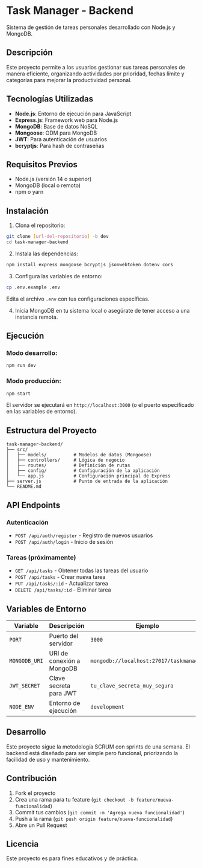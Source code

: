 # Task Manager - Backend

Sistema de gestión de tareas personales desarrollado con Node.js y MongoDB.

## Descripción

Este proyecto permite a los usuarios gestionar sus tareas personales de manera eficiente, organizando actividades por prioridad, fechas límite y categorías para mejorar la productividad personal.

## Tecnologías Utilizadas

- **Node.js**: Entorno de ejecución para JavaScript
- **Express.js**: Framework web para Node.js
- **MongoDB**: Base de datos NoSQL
- **Mongoose**: ODM para MongoDB
- **JWT**: Para autenticación de usuarios
- **bcryptjs**: Para hash de contraseñas

## Requisitos Previos

- Node.js (versión 14 o superior)
- MongoDB (local o remoto)
- npm o yarn

## Instalación

1. Clona el repositorio:

```bash
git clone [url-del-repositorio] -b dev
cd task-manager-backend
```

2. Instala las dependencias:

```bash
npm install express mongoose bcryptjs jsonwebtoken dotenv cors
```

3. Configura las variables de entorno:

```bash
cp .env.example .env
```

Edita el archivo `.env` con tus configuraciones específicas.

4. Inicia MongoDB en tu sistema local o asegúrate de tener acceso a una instancia remota.

## Ejecución

### Modo desarrollo:

```bash
npm run dev
```

### Modo producción:

```bash
npm start
```

El servidor se ejecutará en `http://localhost:3000` (o el puerto especificado en las variables de entorno).

## Estructura del Proyecto

```
task-manager-backend/
├── src/
│   ├── models/          # Modelos de datos (Mongoose)
│   ├── controllers/     # Lógica de negocio
│   ├── routes/          # Definición de rutas
│   ├── config/          # Configuración de la aplicación
│   └── app.js           # Configuración principal de Express
├── server.js            # Punto de entrada de la aplicación
└── README.md
```

## API Endpoints

### Autenticación

- `POST /api/auth/register` - Registro de nuevos usuarios
- `POST /api/auth/login` - Inicio de sesión

### Tareas (próximamente)

- `GET /api/tasks` - Obtener todas las tareas del usuario
- `POST /api/tasks` - Crear nueva tarea
- `PUT /api/tasks/:id` - Actualizar tarea
- `DELETE /api/tasks/:id` - Eliminar tarea

## Variables de Entorno

| Variable      | Descripción               | Ejemplo                                 |
| ------------- | ------------------------- | --------------------------------------- |
| `PORT`        | Puerto del servidor       | `3000`                                  |
| `MONGODB_URI` | URI de conexión a MongoDB | `mongodb://localhost:27017/taskmanager` |
| `JWT_SECRET`  | Clave secreta para JWT    | `tu_clave_secreta_muy_segura`           |
| `NODE_ENV`    | Entorno de ejecución      | `development`                           |

## Desarrollo

Este proyecto sigue la metodología SCRUM con sprints de una semana. El backend está diseñado para ser simple pero funcional, priorizando la facilidad de uso y mantenimiento.

## Contribución

1. Fork el proyecto
2. Crea una rama para tu feature (`git checkout -b feature/nueva-funcionalidad`)
3. Commit tus cambios (`git commit -m 'Agrega nueva funcionalidad'`)
4. Push a la rama (`git push origin feature/nueva-funcionalidad`)
5. Abre un Pull Request

## Licencia

Este proyecto es para fines educativos y de práctica.
